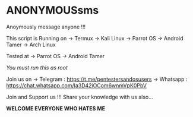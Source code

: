 # ANONYMOUSsms
Anoymously message anyone !!!

This script is Running on
 -> Termux
 -> Kali Linux
 -> Parrot OS
 -> Android Tamer
 -> Arch Linux
 
Tested at
 -> Parrot OS
 -> Android Tamer
 
 *You must run this as root*
 
 Join us on 
    -> Telegram : https://t.me/pentestersandosusers
    -> Whatsapp : https://chat.whatsapp.com/Ia3D42iOCom6wnmVpK0PbV
 
 Join and Support us !!! Share your knowledge with us also...
 
 
 ******WELCOME EVERYONE WHO HATES ME******
